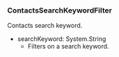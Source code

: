 ### ContactsSearchKeywordFilter
Contacts search keyword.

- searchKeyword: System.String
  - Filters on a search keyword.
